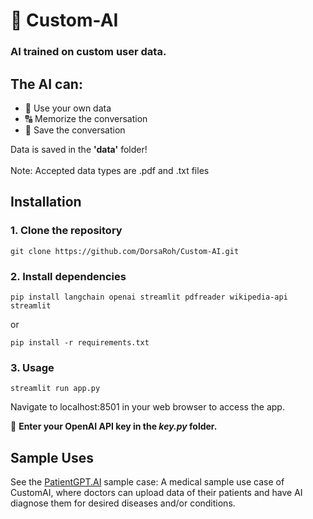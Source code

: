 # 🧠 Custom-AI

### AI trained on **custom** user data.

## The AI can:
- 📁 Use your own data
- 🔠 Memorize the conversation
- 💬 Save the conversation

Data is saved in the **'data'** folder! 
<br></br>
Note: Accepted data types are .pdf and .txt files

## Installation

### 1. Clone the repository
```shell
git clone https://github.com/DorsaRoh/Custom-AI.git
```

### 2. Install dependencies

```shell
pip install langchain openai streamlit pdfreader wikipedia-api streamlit
```
or
```shell
pip install -r requirements.txt
```

### 3. Usage
 
```shell
streamlit run app.py
```
Navigate to localhost:8501 in your web browser to access the app.

🚨 **Enter your OpenAI API key in the *key.py* folder.**


 ## Sample Uses
See the [PatientGPT.AI](https://github.com/DorsaRoh/Custom-AI/tree/main/Sample%20Use%20-%20PatientGPT.AI) sample case: A medical sample use case of CustomAI, where doctors can upload data of their patients and have AI diagnose them for desired diseases and/or conditions.
